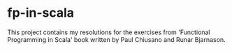 # fp-in-scala

This project contains my resolutions for the exercises from 'Functional Programming in Scala' book written by Paul Chiusano and Runar Bjarnason.